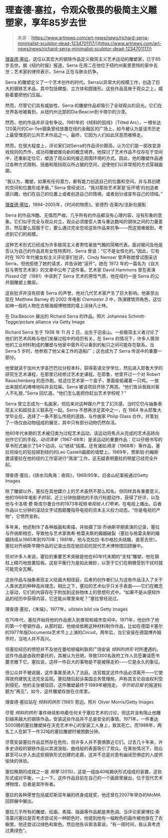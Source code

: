 <!--yml

category: 未分类

date: 2024-05-29 12:49:10

-->

# 理查德·塞拉，令观众敬畏的极简主义雕塑家，享年85岁去世

> 来源：[https://www.artnews.com/art-news/news/richard-serra-minimalist-sculptor-dead-1234701117/](https://www.artnews.com/art-news/news/richard-serra-minimalist-sculptor-dead-1234701117/)

[理查德·塞拉](https://www.artnews.com/t/richard-serra/)，这位以其宏大的钢铁作品定义极简主义艺术运动的雕塑家，已于85岁去世。据《纽约时报》报道，Serra 在周二在他位于纽约州奥里恩特的家中去世；艺术家的律师表示，Serra 正在与肺炎抗争。

Serra 的雕塑定义了一个艺术创作的时代。Serra以异常大的规模工作，创造了巨大的钢铁艺术品，其中包括螺旋、立方体和圆锥形。这些作品高耸于观众之上，威胁着要把他们压扁。

然而，尽管它们具有威胁性，Serra 的雕塑作品却吸引了全球观众的目光。它们在世界各地被看到，从纽约州北部的Dia:Beacon到卡塔尔的沙漠。

然而，他的作品并非没有争议。1981年的《倾斜的弧线》（Tilted Arc），一根长达120英尺的Cor-Ten钢条曾经放置在纽约金融区的广场上，如今被认为是该市历史上最受憎恶的公共艺术作品之一。最终，它因为人们如此厌恶而被移走。

然而，在很大程度上，评论家们对Serra的作品评价颇高，认为它们是一部改变游戏规则的杰作，成功将雕塑推向新的概念境界。他探讨了艺术作品不仅存在于空间中，还重新定位它，塑造了观众如何接近周围环境的方式。因此，他的雕塑作品通过各种方式限制、扭曲和阻挡观众所占据的空间，迫使他们以非常规的方式穿越画廊。

“我认为，雕塑，如果有任何潜力，都有能力创造自己的位置和空间，并与其创建的空间和位置形成矛盾，” Serra 曾经说过。“我对那些艺术家是‘反环境’的创造者感兴趣，他们在自己的位置上或者创造自己的情境，或者划分或宣布自己的领域。”

[理查德·塞拉](https://www.artnews.com/art-news/news/richard-serra-minimalist-sculptor-dead-1234701117/)，1994–2005年，《时间的物质》。安德烈·吉莱内/法新社摄影

Serra 的作品冷酷、无情而严峻。几乎所有的作品都没有心理内容，没有形象的意象。它们似乎完全与观众对立，观众必须接受人类与重达数吨的钢块之间的力量差异，然后要么屈服于它，要么通过完全忽视这些作品来抗争——而这很难做到，考虑到它们的规模。

这种艺术形式已经成为许多极简主义者男性豪放气概的简略代表。面对被问及他是否认为自己的作品具有女性特质时，Serra 曾说：“它不是女性化的。”因此，它有时在 1970 年代被女权主义评论家们批评。Cindy Nemser 曾声称她曾试图采访 Serra，但他拒绝了她的请求，并告诉她“滚开”。她在 1972 年的一篇名为《自大狂与男性艺术家》的文章中公布了这件事。艺术家 David Hammons 曾在表演 *Pissed Off*（1981）中讽刺了 Serra 艺术的男性气质，他在纽约一座 Serra 的公共钢雕塑上撒尿。

这些批评并没有损害 Serra 的声誉。他对几代艺术家产生了巨大影响。他甚至出现在 Matthew Barney 的 2002 年电影 *Cremaster 3* 中，饰演建筑师角色，这位如神一般的人物在古根海姆博物馆的墙上涂抹凡士林。

在 Dia:Beacon 展出的 Richard Serra 的作品。照片 Johannes Schmitt-Tegge/picture alliance via Getty Image

Richard Serra 生于 1938 年 11 月 2 日，出生于旧金山。一些极简主义者讨论了他们的艺术风格与他们发展过程中的经历有关。在 Serra 的情况下，许多人猜测他的工业材料制成的雕塑与他家中窗外可以看到的船只之间可能存在联系。当 Serra 5 岁时，他参观了他父亲工作的造船厂；这也成为了 Serra 传说中的重要一部分。

他曾就读于加州大学圣巴巴拉分校本科，获得英语文学学位，然后进入耶鲁大学的研究生艺术课程，在那里已经修过艺术史课程。在耶鲁，他曾开过一个对 Robert Rauschenberg 的恶作剧，给这位艺术家一个盒子，里面偷偷藏着一只鸡，一放出来就叽叽喳喳地叫并且拉屎。Serra 被该项目开除了两周。“他们告诉我我对客人不礼貌，”Serra 回忆道。“他们怎么能把你赶出艺术学校呢？”

Serra 曾立志成为一名画家，但后来对这种媒介产生了幻灭感，当时它仍与抽象表现主义和超验主义联系在一起。Serra 不想再涉足其中之一，在 1964 年从耶鲁大学毕业后，选择了一条不那么传统的道路，与作曲家 Philip Glass 合作，并策划了一场仅由动物组成的展览，其中只有部分动物仍然存活。

他60年代末期的艺术被归类为过程艺术运动，该运动将焦点从完成的艺术品转向创作它们的手段。*动词清单*（1967-68年）是该运动的重要作品：它以仔细书写的草书形式展示了54个动词，以“继续”结尾。还有诸如*溅泼*（1968年）等作品，塞拉将熔化的铅投掷到纽约的Leo Castelli画廊的墙壁上。1969年，贾斯珀·约翰斯邀请塞拉在他的纽约工作室进行“溅泼”工作，这无疑表明塞拉的明星已经完全升起。

理查德·塞拉，《排水沟角溅：夜班》，1969/95年。旧金山纪事报通过Getty Images

除了雕塑以外，塞拉在其他媒介上的艺术虽然不那么知名，但同样具有重要意义。他的1968年电影*手抓铅*，近三分钟拍摄他的手执行标题动作，获得了好评，以及他与卡洛塔·费·斯库尔曼合作的1973年视频*电视给人们带来*，在电视上播出。后者作品以七分钟的滚动文字试图颠覆指导电视的资本主义权力动态。“你是电视的产物”，它愤然宣称。

多年来，他还制作了各种版画和素描，并拍摄了琼·乔纳斯早期表演的记录，塞拉与乔纳斯相恋，导致他与艺术家南希·格雷夫斯的婚姻破裂（塞拉与格雷夫斯的婚姻持续从1965年到1970年；1981年，他与克拉拉·韦尔格拉夫结婚，直至去世）。塞拉对乔纳斯早期作品的记录出现在她目前的现代艺术博物馆回顾展中。

但对许多人来说，塞拉的重要艺术突破是他在60年代末期的“支柱”雕塑，他在钢柱上精巧地放置铅板。这些平衡行为是如此微妙，以至于它们在稍微受到干扰时就可能完全瓦解。

这些作品与抽象表现主义绘画大相径庭，后者的创作者们认为这些作品注入了关于人类状态的种种高尚理念。相比之下，塞拉的艺术似乎只关乎表面——它们在概念上驱动，它们的内容存在于附加到这些物体上的思想形式中。“如果不是从感知作品的经历中获得内容，它还能从哪里来呢？”塞拉曾经说过。

理查德·塞拉，《末端》，1977年。ullstein bild via Getty Images

在70年代，塞拉开始将他的作品嵌入到景观和城市空间中。1971年，他创作了他的第一个卷钢作品，从那时起，他继续依赖这种材料制作作品，比如在德国卡塞尔的1977年版Documenta艺术节上上演的*Circuit*。两年后，当它安装在德国博齐姆市时，当地人并不高兴。

但塞拉经历的愤怒并不及他在曼哈顿福利联邦广场安装 *倾斜的拱形* 时所遭遇的。这件作品是由政府委托的，其被认为丑陋，导致1300名政府工作人员签署请愿书要求撤下它。塞拉说，这样一件巨大的事物是不能被移走的——它是永久的象征。

但公众并不被说服，这件事甚至进入了法庭。法官裁定这件作品必须离开——它使得政府建筑无法完全监视。塞拉随后起诉美国总务管理局，声称其言论自由权利受到侵犯。他的主张被驳回，这件雕塑最终于1989年被拖走。 *华尔街日报* 的报道标题为“再见”。如今，这件雕塑存放在仓库里。

理查德·塞拉站在 *倾斜的拱形* (1981) 旁边。照片 Oliver Morris/Getty Images

尽管 *倾斜的拱形* 事件继续影响着任何关于塞拉艺术的讨论，但这并没有阻止他雕刻越来越大的钢铁作品。安装这些作品并不总是安全的事情。1971年，一件重达5000磅的塞拉雕塑掉在沃克艺术中心的安装工人身上，致其死亡。而1988年，两名工人在卸下一件32吨的塞拉雕塑时被困数分钟。

尽管安装塞拉作品显然存在危险，但许多人并不畏惧靠近它们。过去几十年来，许多史诗般的钢铁作品以其波浪般、曲线般的表面吸引了观众。在某些情况下，观众甚至可以步入由这些钢铁形式创建的走廊，这并不总是对患有幽闭恐惧症的人提供愉快的体验。

塞拉晚期的成就之一是 *相等* (2015)，这是一组由40吨箱状形式组成的装置，这些形式成对平衡，一上一下。这件作品目前在自己的一个画廊里展出，位于现代艺术博物馆，后者是其所有者。

塞拉的各种荣誉包括威尼斯双年展的终身成就奖，他还曾在2007年举办的MoMA回顾展中展出。

塞拉几乎所有的雕塑、绘画、素描、版画等作品都是黑色调。当评论家黛博拉·索洛蒙问塞拉是否考虑尝试另一种颜色时，他提到他有一幅粉色的画作被他放在了衣橱里。他还尝试过绿色和紫色。然后他告诉索洛蒙说，“有一周时间，我认真考虑过黄绿色”。
